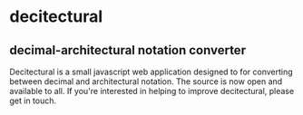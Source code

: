 # decitectural
## decimal-architectural notation converter

Decitectural is a small javascript web application designed to for converting between decimal and architectural notation. The source is now open and available to all. If you're interested in helping to improve decitectural, please get in touch.